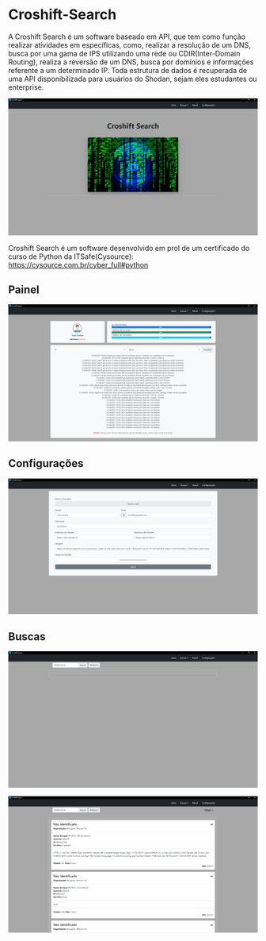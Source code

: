 # Croshift-Search
A Croshift Search é um software baseado em API, que tem como função realizar atividades em específicas, como, realizar a resolução de um DNS, busca por uma gama de IPS utilizando uma rede ou CDIR(Inter-Domain Routing), realiza a reversão de um DNS, busca por domínios e informações referente a um determinado IP. Toda estrutura de dados é recuperada de uma API disponibilizada para usuários do Shodan, sejam eles estudantes ou enterprise. 

![Croshift Search](./web/images/bg-home.PNG)

Croshift Search é um software desenvolvido em prol de um certificado do curso de Python da ITSafe(Cysource): https://cysource.com.br/cyber_full#python

## Painel

![Croshift Search](./web/images/bg-panel.PNG)

## Configurações

![Croshift Search](./web/images/bg-settings.PNG)

## Buscas

![Croshift Search](./web/images/bg-buscas.PNG)


![Croshift Search](./web/images/bg-results.PNG)